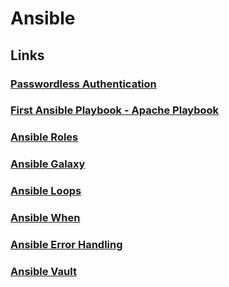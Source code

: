 # Ansible

## Links

### [Passwordless Authentication](https://github.com/darkhorse1998/ansible/blob/main/passwordlessAuthentication/README.md)

### [First Ansible Playbook - Apache Playbook](https://github.com/darkhorse1998/ansible/tree/main/2_ansiblePlaybook)

### [Ansible Roles](https://github.com/darkhorse1998/ansible/tree/main/3_ansibleRoles)

### [Ansible Galaxy](https://github.com/darkhorse1998/ansible/tree/main/4_ansibleGalaxy)

### [Ansible Loops](https://github.com/darkhorse1998/ansible/tree/main/6_ansibleLoops)

### [Ansible When](https://github.com/darkhorse1998/ansible/tree/main/7_ansibleWhen)

### [Ansible Error Handling](https://github.com/darkhorse1998/ansible/tree/main/8_ansibleErrorHandling)

### [Ansible Vault](https://github.com/darkhorse1998/ansible/tree/main/9_ansibleVault)